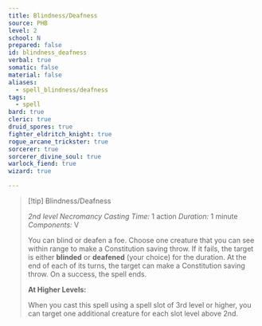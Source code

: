 ```yaml
---
title: Blindness/Deafness
source: PHB
level: 2
school: N
prepared: false
id: blindness_deafness
verbal: true
somatic: false
material: false
aliases:
  - spell_blindness/deafness
tags:
  - spell
bard: true
cleric: true
druid_spores: true
fighter_eldritch_knight: true
rogue_arcane_trickster: true
sorcerer: true
sorcerer_divine_soul: true
warlock_fiend: true
wizard: true

---
```

>[!tip] Blindness/Deafness
>
> *2nd level Necromancy*
> *Casting Time:* 1 action
> *Duration:* 1 minute
> *Components:* V
>
>You can blind or deafen a foe. Choose one creature that you can see within range to make a Constitution saving throw. If it fails, the target is either **blinded** or **deafened** (your choice) for the duration. At the end of each of its turns, the target can make a Constitution saving throw. On a success, the spell ends.
>
>**At Higher Levels:**
>
>When you cast this spell using a spell slot of 3rd level or higher, you can target one additional creature for each slot level above 2nd.
>

